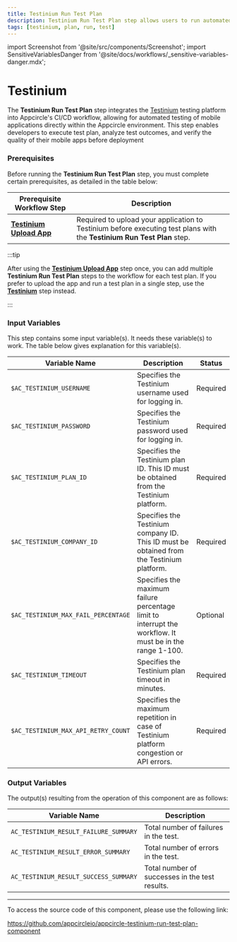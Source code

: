 ```yaml
---
title: Testinium Run Test Plan
description: Testinium Run Test Plan step allows users to run automated tests on their mobile applications using Testinium directly from the Appcircle.
tags: [testinium, plan, run, test]
---
```


import Screenshot from '@site/src/components/Screenshot';
import SensitiveVariablesDanger from '@site/docs/workflows/\_sensitive-variables-danger.mdx';

# Testinium

The **Testinium Run Test Plan** step integrates the [Testinium](https://testinium.com/) testing platform into Appcircle's CI/CD workflow, allowing for automated testing of mobile applications directly within the Appcircle environment. This step enables developers to execute test plan, analyze test outcomes, and verify the quality of their mobile apps before deployment

### Prerequisites

Before running the **Testinium Run Test Plan** step, you must complete certain prerequisites, as detailed in the table below:

| Prerequisite Workflow Step        | Description                                                                                              |
| --------------------------------- | -------------------------------------------------------------------------------------------------------- |
| [**Testinium Upload App**](/workflows/common-workflow-steps/testinium-upload-app) | Required to upload your application to Testinium before executing test plans with the **Testinium Run Test Plan** step. |

:::tip

After using the [**Testinium Upload App**](/workflows/common-workflow-steps/testinium-upload-app) step once, you can add multiple **Testinium Run Test Plan** steps to the workflow for each test plan. If you prefer to upload the app and run a test plan in a single step, use the [**Testinium**](/workflows/common-workflow-steps/testinium) step instead.

:::

<Screenshot url='https://cdn.appcircle.io/docs/assets/common-workflow-components-testinium_run_test_plan-1.png'/>

### Input Variables

This step contains some input variable(s). It needs these variable(s) to work. The table below gives explanation for this variable(s).

<Screenshot url='https://cdn.appcircle.io/docs/assets/common-workflow-components-testinium_run_test_plan_2.png'/>

<SensitiveVariablesDanger />

| Variable Name               | Description                                                                                                 | Status   |
| --------------------------- | ----------------------------------------------------------------------------------------------------------- | -------- |
| `$AC_TESTINIUM_USERNAME`    | Specifies the Testinium username used for logging in.                                                       | Required |
| `$AC_TESTINIUM_PASSWORD`    | Specifies the Testinium password used for logging in.                                                       | Required |
| `$AC_TESTINIUM_PLAN_ID`     | Specifies the Testinium plan ID. This ID must be obtained from the Testinium platform.                      | Required |
| `$AC_TESTINIUM_COMPANY_ID`  | Specifies the Testinium company ID. This ID must be obtained from the Testinium platform.                   | Required |
| `$AC_TESTINIUM_MAX_FAIL_PERCENTAGE` | Specifies the maximum failure percentage limit to interrupt the workflow. It must be in the range 1-100.   | Optional |
| `$AC_TESTINIUM_TIMEOUT`     | Specifies the Testinium plan timeout in minutes.                                                            | Required |
| `$AC_TESTINIUM_MAX_API_RETRY_COUNT` | Specifies the maximum repetition in case of Testinium platform congestion or API errors.            | Required |

### Output Variables

The output(s) resulting from the operation of this component are as follows:

<Screenshot url='https://cdn.appcircle.io/docs/assets/common-workflow-components-testinium_run_test_plan_3.png'/>

| Variable Name                          | Description                                             |
| -------------------------------------- | ------------------------------------------------------- | 
| `AC_TESTINIUM_RESULT_FAILURE_SUMMARY` | Total number of failures in the test.                   |
| `AC_TESTINIUM_RESULT_ERROR_SUMMARY`   | Total number of errors in the test.                     |
| `AC_TESTINIUM_RESULT_SUCCESS_SUMMARY` | Total number of successes in the test results.          |


---

To access the source code of this component, please use the following link:

https://github.com/appcircleio/appcircle-testinium-run-test-plan-component